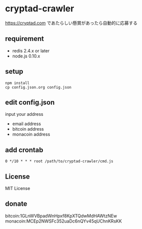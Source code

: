 cryptad-crawler
===============

https://cryptad.com であたらしい懸賞があったら自動的に応募する

requirement
-----------

- redis 2.4.x or later
- node.js 0.10.x

setup
-----

```
npm install
cp config.json.org config.json
```

edit config.json
----------------

input your address

- email address
- bitcoin address
- monacoin address

add crontab
-----------

```
0 */10 * * * root /path/to/cryptad-crawler/cmd.js
```

License
-------
MIT License

donate
------

bitcoin:1GLnWVBpadWnHpxf8KpXTQdwMdHAWtzNEw  
monacoin:MCEp2NWSFc352uaDc6nQYv45qUChnKRsKK  


